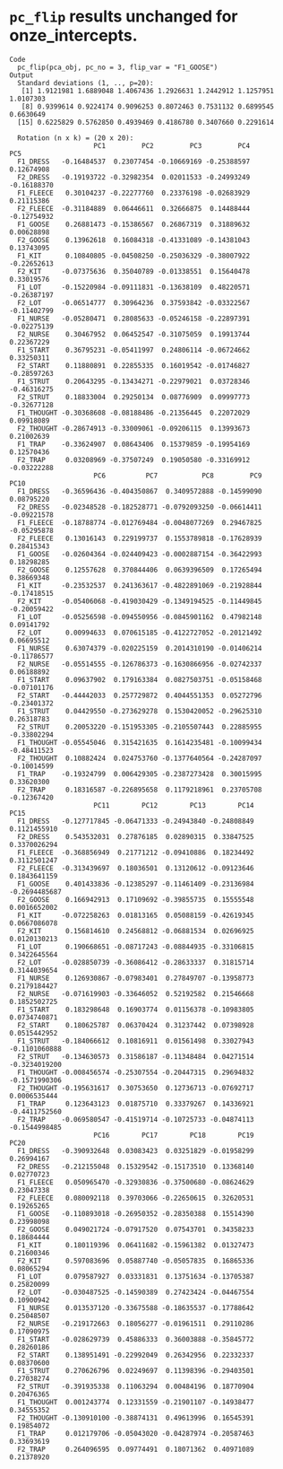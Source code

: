 # `pc_flip` results unchanged for onze_intercepts.

    Code
      pc_flip(pca_obj, pc_no = 3, flip_var = "F1_GOOSE")
    Output
      Standard deviations (1, .., p=20):
       [1] 1.9121981 1.6889048 1.4067436 1.2926631 1.2442912 1.1257951 1.0107303
       [8] 0.9399614 0.9224174 0.9096253 0.8072463 0.7531132 0.6899545 0.6630649
      [15] 0.6225829 0.5762850 0.4939469 0.4186780 0.3407660 0.2291614
      
      Rotation (n x k) = (20 x 20):
                         PC1         PC2         PC3         PC4         PC5
      F1_DRESS   -0.16484537  0.23077454 -0.10669169 -0.25388597  0.12674908
      F2_DRESS   -0.19193722 -0.32982354  0.02011533 -0.24993249 -0.16188370
      F1_FLEECE   0.30104237 -0.22277760  0.23376198 -0.02683929  0.21115386
      F2_FLEECE  -0.31184889  0.06446611  0.32666875  0.14488444 -0.12754932
      F1_GOOSE    0.26881473 -0.15386567  0.26867319  0.31889632  0.00628898
      F2_GOOSE    0.13962618  0.16084318 -0.41331089 -0.14381043  0.13743095
      F1_KIT      0.10840805 -0.04508250 -0.25036329 -0.38007922 -0.22652613
      F2_KIT     -0.07375636  0.35040789 -0.01338551  0.15640478  0.33019576
      F1_LOT     -0.15220984 -0.09111831 -0.13638109  0.48220571 -0.26387197
      F2_LOT     -0.06514777  0.30964236  0.37593842 -0.03322567 -0.11402799
      F1_NURSE   -0.05280471  0.28085633 -0.05246158 -0.22897391 -0.02275139
      F2_NURSE    0.30467952  0.06452547 -0.31075059  0.19913744  0.22367229
      F1_START    0.36795231 -0.05411997  0.24806114 -0.06724662  0.33250311
      F2_START    0.11880891  0.22855335  0.16019542 -0.01746827 -0.28597263
      F1_STRUT    0.20643295 -0.13434271 -0.22979021  0.03728346 -0.46316275
      F2_STRUT    0.18833004  0.29250134  0.08776909  0.09997773 -0.32677128
      F1_THOUGHT -0.30368608 -0.08188486 -0.21356445  0.22072029  0.09918089
      F2_THOUGHT -0.28674913 -0.33009061 -0.09206115  0.13993673  0.21002639
      F1_TRAP    -0.33624907  0.08643406  0.15379859 -0.19954169  0.12570436
      F2_TRAP     0.03208969 -0.37507249  0.19050580 -0.33169912 -0.03222288
                         PC6          PC7           PC8         PC9        PC10
      F1_DRESS   -0.36596436 -0.404350867  0.3409572888 -0.14599090  0.08795220
      F2_DRESS   -0.02348528 -0.182528771 -0.0792093250 -0.06614411 -0.09221578
      F1_FLEECE  -0.18788774 -0.012769484 -0.0048077269  0.29467825 -0.05295878
      F2_FLEECE   0.13016143  0.229199737  0.1553789818 -0.17628939  0.28415343
      F1_GOOSE   -0.02604364 -0.024409423 -0.0002887154 -0.36422993  0.18298285
      F2_GOOSE    0.12557628  0.370844406  0.0639396509  0.17265494  0.38669348
      F1_KIT     -0.23532537  0.241363617 -0.4822891069 -0.21928844 -0.17418515
      F2_KIT     -0.05406068 -0.419030429 -0.1349194525 -0.11449845 -0.20059422
      F1_LOT     -0.05256598 -0.094550956 -0.0845901162  0.47982148  0.09141792
      F2_LOT      0.00994633  0.070615185 -0.4122727052 -0.20121492  0.06695512
      F1_NURSE    0.63074379 -0.020225159  0.2014310190 -0.01406214 -0.11786577
      F2_NURSE   -0.05514555 -0.126786373 -0.1630866956 -0.02742337  0.06188892
      F1_START    0.09637902  0.179163384  0.0827503751 -0.05158468 -0.07101176
      F2_START   -0.44442033  0.257729872  0.4044551353  0.05272796 -0.23401372
      F1_STRUT    0.04429550 -0.273629278  0.1530420052 -0.29625310  0.26318783
      F2_STRUT    0.20053220 -0.151953305 -0.2105507443  0.22885955 -0.33802294
      F1_THOUGHT -0.05545046  0.315421635  0.1614235481 -0.10099434 -0.48411523
      F2_THOUGHT  0.10882424  0.024753760 -0.1377640564 -0.24287097 -0.10014599
      F1_TRAP    -0.19324799  0.006429305 -0.2387273428  0.30015995  0.33620300
      F2_TRAP     0.18316587 -0.226895658  0.1179218961  0.23705708 -0.12367420
                         PC11        PC12        PC13        PC14          PC15
      F1_DRESS   -0.127717845 -0.06471333 -0.24943840 -0.24808849  0.1121455910
      F2_DRESS    0.543532031  0.27876185  0.02890315  0.33847525  0.3370026294
      F1_FLEECE  -0.368856949  0.21771212 -0.09410886  0.18234492  0.3112501247
      F2_FLEECE  -0.313439697  0.18036501  0.13120612 -0.09123646  0.1843641159
      F1_GOOSE    0.401433836 -0.12385297 -0.11461409 -0.23136984 -0.2694485687
      F2_GOOSE    0.166942913  0.17109692 -0.39855735  0.15555548  0.0016652002
      F1_KIT     -0.072258263  0.01813165  0.05088159 -0.42619345  0.0667086078
      F2_KIT      0.156814610  0.24568812 -0.06881534  0.02696925  0.0120130213
      F1_LOT      0.190668651 -0.08717243 -0.08844935 -0.33106815  0.3422645564
      F2_LOT     -0.028850739 -0.36086412 -0.28633337  0.31815714  0.3144039654
      F1_NURSE    0.126930867 -0.07983401  0.27849707 -0.13958773  0.2179184427
      F2_NURSE   -0.071619903 -0.33646052  0.52192582  0.21546668  0.1852502725
      F1_START    0.183298648  0.16903774  0.01156378 -0.10983805  0.0734740871
      F2_START    0.180625787  0.06370424  0.31237442  0.07398928  0.0515442952
      F1_STRUT   -0.184066612  0.10816911  0.01561498  0.33027943 -0.1101060888
      F2_STRUT   -0.134630573  0.31586187 -0.11348484  0.04271514 -0.3234019200
      F1_THOUGHT -0.008456574 -0.25307554 -0.20447315  0.29694832 -0.1571990306
      F2_THOUGHT -0.195631617  0.30753650  0.12736713 -0.07692717  0.0006535444
      F1_TRAP     0.123643123  0.01875710  0.33379267  0.14336921 -0.4411752560
      F2_TRAP    -0.069580547 -0.41519714 -0.10725733 -0.04874113 -0.1544998485
                         PC16        PC17        PC18        PC19       PC20
      F1_DRESS   -0.390932648  0.03083423  0.03251829 -0.01958299 0.26994167
      F2_DRESS   -0.212155048  0.15329542 -0.15173510  0.13368140 0.02770723
      F1_FLEECE   0.050965470 -0.32930836 -0.37500680 -0.08624629 0.23047338
      F2_FLEECE   0.080092118  0.39703066 -0.22650615  0.32620531 0.19265265
      F1_GOOSE   -0.110893018 -0.26950352 -0.28350388  0.15514390 0.23998098
      F2_GOOSE    0.049021724 -0.07917520  0.07543701  0.34358233 0.18684444
      F1_KIT      0.180119396  0.06411682 -0.15961382  0.01327473 0.21600346
      F2_KIT      0.597083696  0.05887740 -0.05057835  0.16865336 0.08065294
      F1_LOT      0.079587927  0.03331831  0.13751634 -0.13705387 0.25820099
      F2_LOT     -0.030487525 -0.14590389  0.27423424 -0.04467554 0.10900942
      F1_NURSE    0.013537120 -0.33675588 -0.18635537 -0.17788642 0.25048507
      F2_NURSE   -0.219172663  0.18056277 -0.01961511  0.29110286 0.17090975
      F1_START   -0.028629739  0.45886333  0.36003888 -0.35845772 0.28260186
      F2_START    0.138951491 -0.22992049  0.26342956  0.22332337 0.08370600
      F1_STRUT    0.270626796  0.02249697  0.11398396 -0.29403501 0.27038274
      F2_STRUT   -0.391935338  0.11063294  0.00484196  0.18770904 0.20476365
      F1_THOUGHT  0.001243774  0.12331559 -0.21901107 -0.14938477 0.34555352
      F2_THOUGHT -0.130910100 -0.38874131  0.49613996  0.16545391 0.19854072
      F1_TRAP     0.012179706 -0.05043020 -0.04287974 -0.20587463 0.33693619
      F2_TRAP     0.264096595  0.09774491  0.18071362  0.40971089 0.21378920

